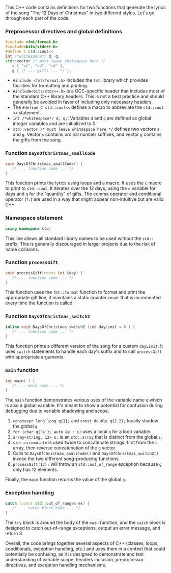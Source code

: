 This C++ code contains definitions for two functions that generate the lyrics of the song "The 12 Days of Christmas" in two different styles. Let's go through each part of the code.

### Preprocessor directives and global definitions
```cpp
#include <fmt/format.h>
#include<bits/stdc++.h>
#define C std::cout<<
int /*whitespace*/ d, q;
std::vector /* must leave whitespace here */
   s { "st", "nd", "rd" },
   g { /* ... gifts ... */ };
```

- `#include <fmt/format.h>` includes the `fmt` library which provides facilities for formatting and printing.
- `#include<bits/stdc++.h>` is a GCC-specific header that includes most of the standard C++ library headers. This is not a best practice and should generally be avoided in favor of including only necessary headers.
- The `#define C std::cout<<` defines a macro to abbreviate the `std::cout <<` statement.
- `int /*whitespace*/ d, q;`: Variables `d` and `q` are defined as global integer variables and are initialized to 0.
- `std::vector /* must leave whitespace here */` defines two vectors `s` and `g`. Vector `s` contains ordinal number suffixes, and vector `g` contains the gifts from the song.

### Function `DaysOfChristmas_smallCode`
```cpp
void DaysOfChristmas_smallCode() {
   /* ... function code ... */
}
```
This function prints the lyrics using loops and a macro. It uses the `C` macro to print to `std::cout`. It iterates over the 12 days, using the `d` variable for days and `q` for the "quantity" of gifts. The comma operator and conditional operator (`?:`) are used in a way that might appear non-intuitive but are valid C++.

### Namespace statement
```cpp
using namespace std;
```
This line allows all standard library names to be used without the `std::` prefix. This is generally discouraged in larger projects due to the risk of name collisions.

### Function `processGift`
```cpp
void processGift(const int &day) {
   /* ... function code ... */
}
```
This function uses the `fmt::format` function to format and print the appropriate gift line, it maintains a static counter `count` that is incremented every time the function is called.

### Function `DaysOfChristmas_switch2`
```cpp
inline void DaysOfChristmas_switch2 (int dayLimit = 6 ) {
   /* ... function code ... */
}
```
This function prints a different version of the song for a custom `dayLimit`. It uses `switch` statements to handle each day's suffix and to call `processGift` with appropriate arguments.

### `main` function
```cpp
int main( ) {
   /* ... main code ... */
}
```
The `main` function demonstrates various uses of the variable name `q` which is also a global variable. It's meant to show a potential for confusion during debugging due to variable shadowing and scope.

1. `constexpr long long q{1};` and `const double q{2.2};` locally shadow the global `q`.
2. `for (char q{'a'}; auto &e : s)` uses a local `q` for a loop variable.
3. `array<string, 12> s;` is an `std::array` that is distinct from the global `s`.
4. `std::accumulate` is used twice to concatenate strings: first from the `s` array, then reverse concatenation of the `g` vector.
5. Calls to `DaysOfChristmas_smallCode()` and `DaysOfChristmas_switch2()` invoke the two different song-producing functions.
6. `processGift(13);` will throw an `std::out_of_range` exception because `g` only has 12 elements.

Finally, the `main` function returns the value of the global `q`.

### Exception handling
```cpp
catch (const std::out_of_range& ex) {
   /* ... catch block code ... */
}
```
The `try` block is around the body of the `main` function, and the `catch` block is designed to catch out-of-range exceptions, output an error message, and return 3.

Overall, the code brings together several aspects of C++ (classes, loops, conditionals, exception handling, etc.) and uses them in a context that could potentially be confusing, as it is designed to demonstrate and test understanding of variable scope, headers inclusion, preprocessor directives, and exception handling mechanisms.